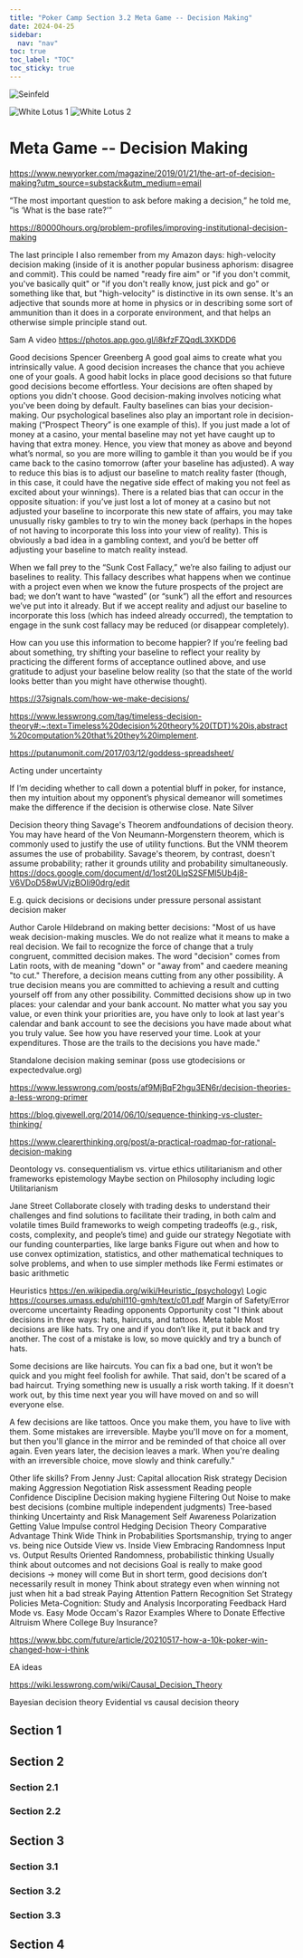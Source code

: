 ```yaml
---
title: "Poker Camp Section 3.2 Meta Game -- Decision Making"
date: 2024-04-25
sidebar:
  nav: "nav"
toc: true
toc_label: "TOC"
toc_sticky: true
---
```

![Seinfeld](./assets/decision-making/seinfeld.png)

![White Lotus 1](./assets/decision-making/whitelotus1.png)
![White Lotus 2](./assets/decision-making/whitelotus2.png)

# Meta Game -- Decision Making
https://www.newyorker.com/magazine/2019/01/21/the-art-of-decision-making?utm_source=substack&utm_medium=email 

“The most important question to ask before making a decision,” he told me, “is ‘What is the base rate?’”



https://80000hours.org/problem-profiles/improving-institutional-decision-making 

The last principle I also remember from my Amazon days: high-velocity decision making (inside of it is another popular business aphorism: disagree and commit). This could be named "ready fire aim" or "if you don't commit, you've basically quit" or "if you don't really know, just pick and go" or something like that, but "high-velocity" is distinctive in its own sense. It's an adjective that sounds more at home in physics or in describing some sort of ammunition than it does in a corporate environment, and that helps an otherwise simple principle stand out.


Sam A video https://photos.app.goo.gl/i8kfzFZQqdL3XKDD6 


Good decisions Spencer Greenberg
A good goal aims to create what you intrinsically value.
A good decision increases the chance that you achieve one of your goals.
A good habit locks in place good decisions so that future good decisions become effortless.
Your decisions are often shaped by options you didn't choose. 
Good decision-making involves noticing what you've been doing by default.
Faulty baselines can bias your decision-making.
Our psychological baselines also play an important role in decision-making (“Prospect Theory” is one example of this). If you just made a lot of money at a casino, your mental baseline may not yet have caught up to having that extra money. Hence, you view that money as above and beyond what’s normal, so you are more willing to gamble it than you would be if you came back to the casino tomorrow (after your baseline has adjusted). A way to reduce this bias is to adjust our baseline to match reality faster (though, in this case, it could have the negative side effect of making you not feel as excited about your winnings). 
There is a related bias that can occur in the opposite situation: if you’ve just lost a lot of money at a casino but not adjusted your baseline to incorporate this new state of affairs, you may take unusually risky gambles to try to win the money back (perhaps in the hopes of not having to incorporate this loss into your view of reality). This is obviously a bad idea in a gambling context, and you’d be better off adjusting your baseline to match reality instead. 


When we fall prey to the “Sunk Cost Fallacy,” we’re also failing to adjust our baselines to reality. This fallacy describes what happens when we continue with a project even when we know the future prospects of the project are bad; we don’t want to have “wasted” (or “sunk”) all the effort and resources we’ve put into it already. But if we accept reality and adjust our baseline to incorporate this loss (which has indeed already occurred), the temptation to engage in the sunk cost fallacy may be reduced (or disappear completely).


How can you use this information to become happier?
If you’re feeling bad about something, try shifting your baseline to reflect your reality by practicing the different forms of acceptance outlined above, and use gratitude to adjust your baseline below reality (so that the state of the world looks better than you might have otherwise thought). 


https://37signals.com/how-we-make-decisions/ 

https://www.lesswrong.com/tag/timeless-decision-theory#:~:text=Timeless%20decision%20theory%20(TDT)%20is,abstract%20computation%20that%20they%20implement.

https://putanumonit.com/2017/03/12/goddess-spreadsheet/ 


Acting under uncertainty

If I’m deciding whether to call down a potential bluff in poker, for instance, then my intuition about my opponent’s physical demeanor will sometimes make the difference if the decision is otherwise close.
Nate Silver 


Decision theory thing
Savage's Theorem andfoundations of decision theory. 
You may have heard of the Von Neumann-Morgenstern theorem, which is commonly used to justify the use of utility functions.  But the VNM theorem assumes the use of probability.  Savage's theorem, by contrast, doesn't assume probability; rather it grounds utility and probability simultaneously.
https://docs.google.com/document/d/1ost20LlqS2SFMl5Ub4j8-V6VDoD58wUVjzBOIi90drg/edit 

E.g. quick decisions or decisions under pressure 
personal assistant decision maker 

Author Carole Hildebrand on making better decisions:
"Most of us have weak decision-making muscles. We do not realize what it means to make a real decision. We fail to recognize the force of change that a truly congruent, committed decision makes.
The word "decision" comes from Latin roots, with de meaning "down" or "away from" and caedere meaning "to cut." Therefore, a decision means cutting from any other possibility. A true decision means you are committed to achieving a result and cutting yourself off from any other possibility.
Committed decisions show up in two places: your calendar and your bank account. No matter what you say you value, or even think your priorities are, you have only to look at last year's calendar and bank account to see the decisions you have made about what you truly value.
See how you have reserved your time. Look at your expenditures. Those are the trails to the decisions you have made."


Standalone decision making seminar (poss use gtodecisions or expectedvalue.org) 

https://www.lesswrong.com/posts/af9MjBqF2hgu3EN6r/decision-theories-a-less-wrong-primer

https://blog.givewell.org/2014/06/10/sequence-thinking-vs-cluster-thinking/

https://www.clearerthinking.org/post/a-practical-roadmap-for-rational-decision-making 

Deontology vs. consequentialism vs. virtue ethics
utilitarianism and other frameworks
epistemology 
Maybe section on Philosophy including logic 
Utilitarianism


Jane Street
Collaborate closely with trading desks to understand their challenges and find solutions to facilitate their trading, in both calm and volatile times
Build frameworks to weigh competing tradeoffs (e.g., risk, costs, complexity, and people’s time) and guide our strategy
Negotiate with our funding counterparties, like large banks
Figure out when and how to use convex optimization, statistics, and other mathematical techniques to solve problems, and when to use simpler methods like Fermi estimates or basic arithmetic

Heuristics
https://en.wikipedia.org/wiki/Heuristic_(psychology) 
Logic https://courses.umass.edu/phil110-gmh/text/c01.pdf 
Margin of Safety/Error	
overcome uncertainty
Reading opponents
Opportunity cost 
"I think about decisions in three ways: hats, haircuts, and tattoos.
Meta table
Most decisions are like hats. Try one and if you don’t like it, put it back and try another. The cost of a mistake is low, so move quickly and try a bunch of hats.


Some decisions are like haircuts. You can fix a bad one, but it won’t be quick and you might feel foolish for awhile. That said, don't be scared of a bad haircut. Trying something new is usually a risk worth taking. If it doesn't work out, by this time next year you will have moved on and so will everyone else.


A few decisions are like tattoos. Once you make them, you have to live with them. Some mistakes are irreversible. Maybe you'll move on for a moment, but then you'll glance in the mirror and be reminded of that choice all over again. Even years later, the decision leaves a mark. When you're dealing with an irreversible choice, move slowly and think carefully."


Other life skills?
From Jenny Just: 
Capital allocation
Risk strategy
Decision making 
Aggression
Negotiation 
Risk assessment 
Reading people 
Confidence
Discipline 
Decision making hygiene
Filtering Out Noise to make best decisions (combine multiple independent judgments)
Tree-based thinking 
Uncertainty and Risk Management
Self Awareness
Polarization
Getting Value
Impulse control
Hedging
Decision Theory
Comparative Advantage
Think Wide
Think in Probabilities
Sportsmanship, trying to anger vs. being nice
Outside View vs. Inside View
Embracing Randomness
Input vs. Output Results Oriented
Randomness, probabilistic thinking
Usually think about outcomes and not decisions
Goal is really to make good decisions → money will come
But in short term, good decisions don’t necessarily result in money
Think about strategy even when winning not just when hit a bad streak
Paying Attention
Pattern Recognition
Set Strategy Policies
Meta-Cognition: Study and Analysis
Incorporating Feedback
Hard Mode vs. Easy Mode
Occam's Razor
Examples
Where to Donate
Effective Altruism
Where College
Buy Insurance?


https://www.bbc.com/future/article/20210517-how-a-10k-poker-win-changed-how-i-think  

EA ideas

https://wiki.lesswrong.com/wiki/Causal_Decision_Theory

Bayesian decision theory 
Evidential vs causal decision theory

## Section 1

## Section 2
### Section 2.1
### Section 2.2


## Section 3
### Section 3.1
### Section 3.2
### Section 3.3

## Section 4
